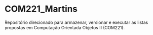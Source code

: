 # COM221_Martins
Repositório direcionado para armazenar, versionar e executar as listas propostas em Computação Orientada Objetos II (COM221).
